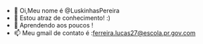 - 👋 Oi,Meu nome é @LuskinhasPereira
- 👀 Estou atraz de conhecimento! :)
- 🌱 Aprendendo aos poucos !
- 📫 Meu gmail de contato é :ferreira.lucas27@escola.pr.gov.com

<!---
LuskinhasPereira/LuskinhasPereira is a ✨ special ✨ repository because its `README.md` (this file) appears on your GitHub profile.
You can click the Preview link to take a look at your changes.
--->

